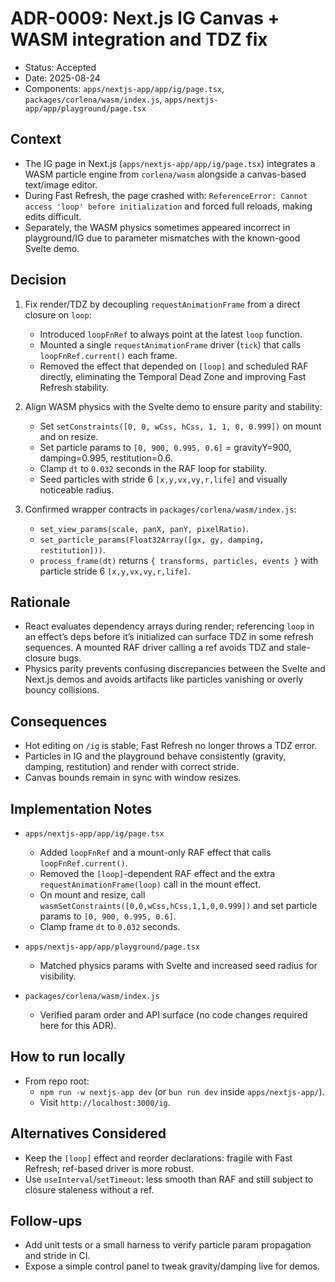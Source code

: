 # ADR-0009: Next.js IG Canvas + WASM integration and TDZ fix

- Status: Accepted
- Date: 2025-08-24
- Components: `apps/nextjs-app/app/ig/page.tsx`, `packages/corlena/wasm/index.js`, `apps/nextjs-app/app/playground/page.tsx`

## Context

- The IG page in Next.js (`apps/nextjs-app/app/ig/page.tsx`) integrates a WASM particle engine from `corlena/wasm` alongside a canvas-based text/image editor.
- During Fast Refresh, the page crashed with: `ReferenceError: Cannot access 'loop' before initialization` and forced full reloads, making edits difficult.
- Separately, the WASM physics sometimes appeared incorrect in playground/IG due to parameter mismatches with the known-good Svelte demo.

## Decision

1) Fix render/TDZ by decoupling `requestAnimationFrame` from a direct closure on `loop`:
   - Introduced `loopFnRef` to always point at the latest `loop` function.
   - Mounted a single `requestAnimationFrame` driver (`tick`) that calls `loopFnRef.current()` each frame.
   - Removed the effect that depended on `[loop]` and scheduled RAF directly, eliminating the Temporal Dead Zone and improving Fast Refresh stability.

2) Align WASM physics with the Svelte demo to ensure parity and stability:
   - Set `setConstraints([0, 0, wCss, hCss, 1, 1, 0, 0.999])` on mount and on resize.
   - Set particle params to `[0, 900, 0.995, 0.6]` = gravityY=900, damping=0.995, restitution=0.6.
   - Clamp `dt` to `0.032` seconds in the RAF loop for stability.
   - Seed particles with stride 6 `[x,y,vx,vy,r,life]` and visually noticeable radius.

3) Confirmed wrapper contracts in `packages/corlena/wasm/index.js`:
   - `set_view_params(scale, panX, panY, pixelRatio)`.
   - `set_particle_params(Float32Array([gx, gy, damping, restitution]))`.
   - `process_frame(dt)` returns `{ transforms, particles, events }` with particle stride 6 `[x,y,vx,vy,r,life]`.

## Rationale

- React evaluates dependency arrays during render; referencing `loop` in an effect’s deps before it’s initialized can surface TDZ in some refresh sequences. A mounted RAF driver calling a ref avoids TDZ and stale-closure bugs.
- Physics parity prevents confusing discrepancies between the Svelte and Next.js demos and avoids artifacts like particles vanishing or overly bouncy collisions.

## Consequences

- Hot editing on `/ig` is stable; Fast Refresh no longer throws a TDZ error.
- Particles in IG and the playground behave consistently (gravity, damping, restitution) and render with correct stride.
- Canvas bounds remain in sync with window resizes.

## Implementation Notes

- `apps/nextjs-app/app/ig/page.tsx`
  - Added `loopFnRef` and a mount-only RAF effect that calls `loopFnRef.current()`.
  - Removed the `[loop]`-dependent RAF effect and the extra `requestAnimationFrame(loop)` call in the mount effect.
  - On mount and resize, call `wasmSetConstraints([0,0,wCss,hCss,1,1,0,0.999])` and set particle params to `[0, 900, 0.995, 0.6]`.
  - Clamp frame `dt` to `0.032` seconds.

- `apps/nextjs-app/app/playground/page.tsx`
  - Matched physics params with Svelte and increased seed radius for visibility.

- `packages/corlena/wasm/index.js`
  - Verified param order and API surface (no code changes required here for this ADR).

## How to run locally

- From repo root:
  - `npm run -w nextjs-app dev` (or `bun run dev` inside `apps/nextjs-app/`).
  - Visit `http://localhost:3000/ig`.

## Alternatives Considered

- Keep the `[loop]` effect and reorder declarations: fragile with Fast Refresh; ref-based driver is more robust.
- Use `useInterval`/`setTimeout`: less smooth than RAF and still subject to closure staleness without a ref.

## Follow-ups

- Add unit tests or a small harness to verify particle param propagation and stride in CI.
- Expose a simple control panel to tweak gravity/damping live for demos.
